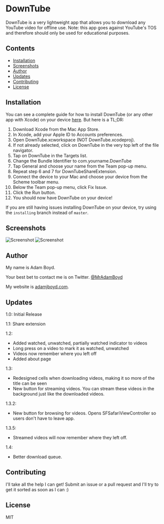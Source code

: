 # DownTube
DownTube is a very lightweight app that allows you to download any YouTube video for offline use. Note: this app goes against YouTube's TOS and therefore should only be used for educational purposes.

## Contents
* [Installation](#installation)
* [Screenshots](#screenshots)
* [Author](#author)
* [Updates](#updates)
* [Contributing](#contributing)
* [License](#license)

## Installation
You can see a complete guide for how to install DownTube (or any other app with Xcode) on your device [here](https://developer.apple.com/library/ios/documentation/IDEs/Conceptual/AppDistributionGuide/LaunchingYourApponDevices/LaunchingYourApponDevices.html#//apple_ref/doc/uid/TP40012582-CH27). But here is a TL;DR:

1. Download Xcode from the Mac App Store.
2. In Xcode, add your Apple ID to Accounts preferences.
3. Open DownTube.xcworkspace (NOT DownTube.xcodeproj).
4. If not already selected, click on DownTube in the very top left of the file navigator.
5. Tap on DownTube in the Targets list.
6. Change the Bundle Identifier to com.yourname.DownTube
7. Tap General and choose your name from the Team pop-up menu.
8. Repeat step 6 and 7 for DownTubeShareExtension.
9. Connect the device to your Mac and choose your device from the Scheme toolbar menu.
10. Below the Team pop-up menu, click Fix Issue.
11. Click the Run button.
12. You should now have DownTube on your device!

If you are still having issues installing DownTube on your device, try using the `installing` branch instead of `master`.

## Screenshots
![Screenshot](https://raw.githubusercontent.com/MrAdamBoyd/DownTube/master/Screenshots/screenshot1.png)
![Screenshot](https://raw.githubusercontent.com/MrAdamBoyd/DownTube/master/Screenshots/screenshot2.png)


## Author
My name is Adam Boyd.

Your best bet to contact me is on Twitter. [@MrAdamBoyd](https://twitter.com/MrAdamBoyd)

My website is [adamjboyd.com](http://www.adamjboyd.com).

## Updates
1.0: Initial Release

1.1: Share extension

1.2:
* Added watched, unwatched, partially watched indicator to videos
* Long press on a video to mark it as watched, unwatched
* Videos now remember where you left off
* Added about page

1.3:
* Redesigned cells when downloading videos, making it so more of the title can be seen
* New button for streaming videos. You can stream these videos in the background just like the downloaded videos.

1.3.2:
* New button for browsing for videos. Opens SFSafariViewController so users don't have to leave app.

1.3.5:
* Streamed videos will now remember where they left off.

1.4:
* Better download queue.

## Contributing
I'll take all the help I can get! Submit an issue or a pull request and I'll try to get it sorted as soon as I can :)

## License

MIT
